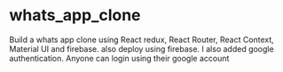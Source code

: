 # whats_app_clone

Build a whats app clone using React redux, React Router, React Context, Material UI and firebase. also deploy using firebase. I also added google authentication. Anyone can login using their google account
